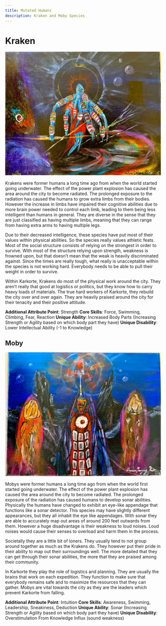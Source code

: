 ```yaml
---
title: Mutated Humans
description: Kraken and Moby Species
---
```


# Kraken

![Image of Kraken](../../../assets/karkorte/kraken.png)

Krakens were former humans a long time ago from when the world started going underwater. The effect of the power plant explosion has caused the area around the city to become radiated. The prolonged exposure to the radiation has caused the humans to grow extra limbs from their bodies. However the increase in limbs have impaired their cognitive abilities due to more brain power needed to control each limb, leading to them being less intelligent than humans in general. They are diverse in the sense that they are just classified as having multiple limbs, meaning that they can range from having extra arms to having multiple legs.

Due to their decreased intelligence, these species have put most of their values within physical abilities. So the species really values athletic feats. Most of the social structure consists of relying on the strongest in order to survive. With most of the structure relying upon strength, weakness is frowned upon, but that doesn’t mean that the weak is heavily discriminated against. Since the times are really tough, what really is unacceptable within the species is not working hard. Everybody needs to be able to pull their weight in order to survive.

Within Karkorte, Krakens do most of the physical work around the city. They aren’t really that good at logistics or politics, but they know how to carry heavy loads of materials. The true hard workers of Karkorte, they rebuild the city over and over again. They are heavily praised around the city for their tenacity and their positive attitude.

**Additional Attribute Point**: Strength
**Core Skills**: Force, Swimming, Climbing, Fear, Reaction
**Unique Ability**: Increased Body Parts (Increasing Strength or Agility based on which body part they have)
**Unique Disability**: Lower Intellectual Ability (-1 to Knowledge)

## Moby

![Image of Moby](../../../assets/karkorte/Moby.png)

Mobys were former humans a long time ago from when the world first started going underwater. The effect of the power plant explosion has caused the area around the city to become radiated. The prolonged exposure of the radiation has caused humans to develop sonar abilities. Physically the humans have changed to exhibit an eye-like appendage that functions like a sonar detector. This species may have slightly different appearances, but they all inhabit the eye like appendages. With sonar they are able to accurately map out areas of around 200 feet outwards from them. However a huge disadvantage is their weakness to loud noises. Loud noises would cause their senses to overload and harm them in the process.

Societally they are a little bit of loners. They usually tend to not group around together as much as the Krakens do. They however put their pride in their ability to map out their surroundings well. The more detailed that they can get through their sonar abilities, the more that they are praised among their community.

In Karkorte they play the role of logistics and planning. They are usually the brains that work on each expedition. They function to make sure that everybody remains safe and to maximize the resources that they can gather. Mobys are vital towards the city as they are the leaders which prevent Karkorte from falling.

**Additional Attribute Point**: Intuition
**Core Skills**: Awareness, Swimming, Leadership, Sneakiness, Deduction
**Unique Ability**: Sonar (Increasing Strength or Agility based on which body part they have)
**Unique Disability**: Overstimulation From Knowledge Influx (sound weakness)

